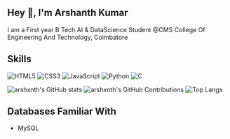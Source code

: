 ## Hey 👋, I'm Arshanth Kumar
I am a First year B Tech AI & DataScience Student @CMS College Of Engineering And Technology, Coimbatore 

## Skills
![HTML5](https://img.shields.io/badge/HTML5-E34F26?style=flat&logo=html5&logoColor=white)
![CSS3](https://img.shields.io/badge/CSS3-1572B6?style=flat&logo=css3&logoColor=white)
![JavaScript](https://img.shields.io/badge/JavaScript-F7DF1E?style=flat&logo=javascript&logoColor=black)
![Python](https://img.shields.io/badge/Python-3776AB?style=flat&logo=python&logoColor=white)
![C](https://img.shields.io/badge/C-00599C?style=flat&logo=c&logoColor=white)

![arshxnth's GitHub stats](https://github-readme-stats.vercel.app/api?username=arshxnth&show_icons=true)
![arshxnth's GitHub Contributions](https://activity-graph.herokuapp.com/graph?username=arshxnth&theme=xcode)
![Top Langs](https://github-readme-stats.vercel.app/api/top-langs/?username=arshxnth&layout=compact)





## Databases Familiar With
- MySQL

